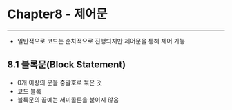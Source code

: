 # Chapter8 - 제어문
---
- 일반적으로 코드는 순차적으로 진행되지만 제어문을 통해 제어 가능

## 8.1 블록문(Block Statement)
- 0개 이상의 문을 중괄호로 묶은 것
- 코드 블록
- 블록문의 끝에는 세미콜론을 붙이지 않음

## 